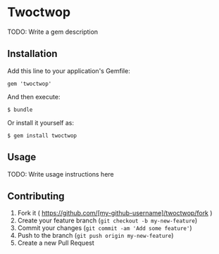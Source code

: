 # Twoctwop

TODO: Write a gem description

## Installation

Add this line to your application's Gemfile:

    gem 'twoctwop'

And then execute:

    $ bundle

Or install it yourself as:

    $ gem install twoctwop

## Usage

TODO: Write usage instructions here

## Contributing

1. Fork it ( https://github.com/[my-github-username]/twoctwop/fork )
2. Create your feature branch (`git checkout -b my-new-feature`)
3. Commit your changes (`git commit -am 'Add some feature'`)
4. Push to the branch (`git push origin my-new-feature`)
5. Create a new Pull Request
